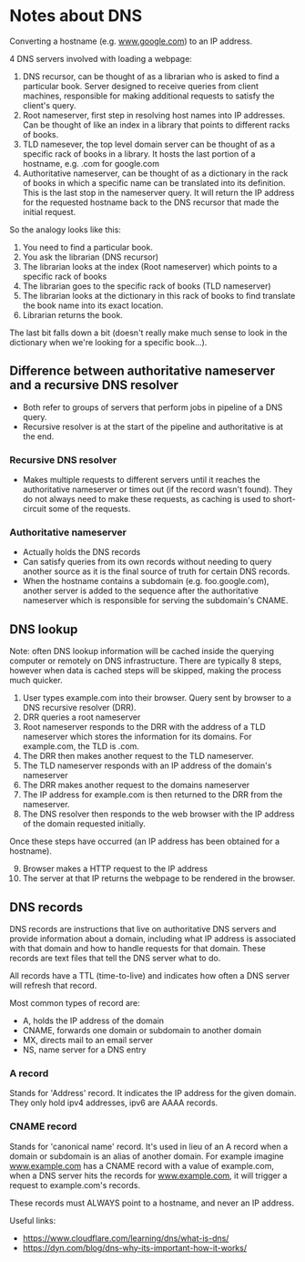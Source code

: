 # Notes about DNS

Converting a hostname (e.g. www.google.com) to an IP address.

4 DNS servers involved with loading a webpage:
1. DNS recursor, can be thought of as a librarian who is asked to find a particular book. Server designed to receive queries from client machines, responsible for making additional requests to satisfy the client's query.
2. Root nameserver, first step in resolving host names into IP addresses. Can be thought of like an index in a library that points to different racks of books.
3. TLD namesever, the top level domain server can be thought of as a specific rack of books in a library. It hosts the last portion of a hostname, e.g. .com for google.com
4. Authoritative nameserver, can be thought of as a dictionary in the rack of books in which a specific name can be translated into its definition. This is the last stop in the nameserver query. It will
return the IP address for the requested hostname back to the DNS recursor that made the initial request.

So the analogy looks like this:
1. You need to find a particular book.
2. You ask the librarian (DNS recursor)
3. The librarian looks at the index (Root nameserver) which points to a specific rack of books
4. The librarian goes to the specific rack of books (TLD nameserver)
5. The librarian looks at the dictionary in this rack of books to find translate the book name into its exact location.
6. Librarian returns the book.

The last bit falls down a bit (doesn't really make much sense to look in the dictionary when we're looking for a specific book...).

## Difference between authoritative nameserver and a recursive DNS resolver
- Both refer to groups of servers that perform jobs in pipeline of a DNS query.
- Recursive resolver is at the start of the pipeline and authoritative is at the end.

### Recursive DNS resolver
- Makes multiple requests to different servers until it reaches the authoritative nameserver or times out (if the record wasn't found). They do not always need to make these requests,
as caching is used to short-circuit some of the requests.

### Authoritative nameserver
- Actually holds the DNS records
- Can satisfy queries from its own records without needing to query another source as it is the final source of truth for certain DNS records.
- When the hostname contains a subdomain (e.g. foo.google.com), another server is added to the sequence after the authoritative nameserver which is responsible for serving
the subdomain's CNAME.

## DNS lookup
Note: often DNS lookup information will be cached inside the querying computer or remotely on DNS infrastructure. There are typically 8 steps, however when data is cached steps will be skipped,
making the process much quicker.
1. User types example.com into their browser. Query sent by browser to a DNS recursive resolver (DRR).
2. DRR queries a root nameserver
3. Root nameserver responds to the DRR with the address of a TLD nameserver which stores the information for its domains. For example.com, the TLD is .com.
4. The DRR then makes another request to the TLD nameserver.
5. The TLD nameserver responds with an IP address of the domain's nameserver
6. The DRR makes another request to the domains nameserver
7. The IP address for example.com is then returned to the DRR from the nameserver.
8. The DNS resolver then responds to the web browser with the IP address of the domain requested initially.

Once these steps have occurred (an IP address has been obtained for a hostname).

9. Browser makes a HTTP request to the IP address
10. The server at that IP returns the webpage to be rendered in the browser.


## DNS records

DNS records are instructions that live on authoritative DNS servers and provide information about a domain, including what IP address is associated with that domain and how to handle requests for that domain.
These records are text files that tell the DNS server what to do.

All records have a TTL (time-to-live) and indicates how often a DNS server will refresh that record.

Most common types of record are:
- A, holds the IP address of the domain
- CNAME, forwards one domain or subdomain to another domain
- MX, directs mail to an email server
- NS, name server for a DNS entry


### A record
Stands for 'Address' record. It indicates the IP address for the given domain. They only hold ipv4 addresses, ipv6 are AAAA records.

### CNAME record
Stands for 'canonical name' record. It's used in lieu of an A record when a domain or subdomain is an alias of another domain. For example imagine www.example.com has a CNAME record
with a value of example.com, when a DNS server hits the records for www.example.com, it will trigger a request to example.com's records.

These records must ALWAYS point to a hostname, and never an IP address.

Useful links:
- https://www.cloudflare.com/learning/dns/what-is-dns/
- https://dyn.com/blog/dns-why-its-important-how-it-works/